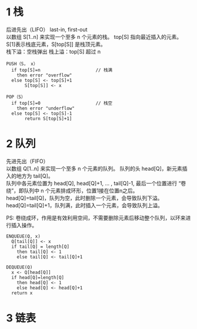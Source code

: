 # 1 栈
后进先出（LIFO） last-in, first-out  
以数组 S[1..n] 来实现一个至多 n 个元素的栈。 top[S] 指向最近插入的元素。 S[1]表示栈底元素，S[top[S]] 是栈顶元素。  
栈下溢：空栈弹出       栈上溢：top[S] 超过 n
```
PUSH（S， x）
  if top[S]=n                     // 栈满
    then error "overflow"
  else top[S] <- top[S]+1
       S[top[S]] <- x
  
POP（S）
  if top[S]=0                     // 栈空
    then error "underflow"
  else top[S] <- top[S]-1
       return S[top[S]+1]
```

# 2 队列  
先进先出（FIFO）  
以数组 Q[1..n] 来实现一个至多 n 个元素的队列。 队列的头 head[Q]，新元素插入的地方为 tail[Q]。  
队列中各元素位置为 head[Q], head[Q]+1, ... , tail[Q]-1, 最后一个位置进行 “卷绕”，即队列中 n 个元素排成环形，位置1接在位置n之后。  
head[Q]=tail[Q]，队列为空，此时删除一个元素，会导致队列下溢。  
head[Q]=tail[Q]+1，队列满，此时插入一个元素，会导致队列上溢。  
  
PS: 卷绕成环，作用是有效利用空间，不需要删除元素后移动整个队列，以环来进行插入操作。
``` 未检查溢出
ENQUEUE(Q, x)
  Q[tail[Q]] <- x
  if tail[Q] = length[Q]
    then tail[Q] <- 1
    else tail[Q] <- tail[Q]+1
    
DEQUEUE(Q)
  x <- Q[head[Q]]
  if head[Q]=length[Q]
    then head[Q] <- 1
    else head[Q] <- head[Q]+1
  return x    
```

# 3 链表



